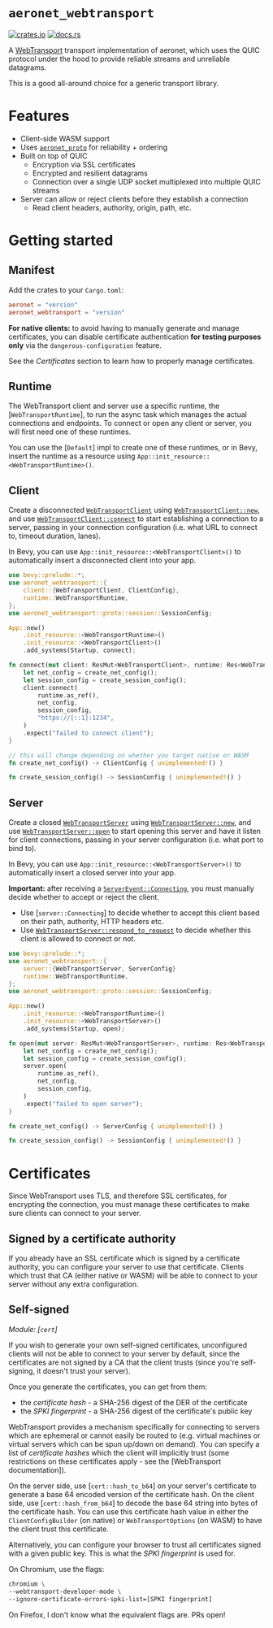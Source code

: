 # `aeronet_webtransport`

[![crates.io](https://img.shields.io/crates/v/aeronet_webtransport.svg)](https://crates.io/crates/aeronet_webtransport)
[![docs.rs](https://img.shields.io/docsrs/aeronet_webtransport)](https://docs.rs/aeronet_webtransport)

A [WebTransport](https://developer.chrome.com/en/articles/webtransport/) transport implementation of
aeronet, which uses the QUIC protocol under the hood to provide reliable streams and unreliable
datagrams.

This is a good all-around choice for a generic transport library.

# Features

- Client-side WASM support
- Uses [`aeronet_proto`] for reliability + ordering
- Built on top of QUIC
  - Encryption via SSL certificates
  - Encrypted and resilient datagrams
  - Connection over a single UDP socket multiplexed into multiple QUIC streams
- Server can allow or reject clients before they establish a connection
  - Read client headers, authority, origin, path, etc.

# Getting started

## Manifest

Add the crates to your `Cargo.toml`:

```toml
aeronet = "version"
aeronet_webtransport = "version"
```

**For native clients:** to avoid having to manually generate and manage certificates, you can
disable certificate authentication **for testing purposes only** via the `dangerous-configuration`
feature.

See the *Certificates* section to learn how to properly manage certificates.

## Runtime

The WebTransport client and server use a specific runtime, the [`WebTransportRuntime`], to run the
async task which manages the actual connections and endpoints. To connect or open any client or
server, you will first need one of these runtimes.

You can use the [`Default`] impl to create one of these runtimes, or in Bevy, insert the runtime as
a resource using `App::init_resource::<WebTransportRuntime>()`.

## Client

Create a disconnected [`WebTransportClient`] using [`WebTransportClient::new`], and use
[`WebTransportClient::connect`] to start establishing a connection to a server, passing in your
connection configuration (i.e. what URL to connect to, timeout duration, lanes).

In Bevy, you can use `App::init_resource::<WebTransportClient>()` to automatically insert a
disconnected client into your app.

```rust
use bevy::prelude::*;
use aeronet_webtransport::{
    client::{WebTransportClient, ClientConfig},
    runtime::WebTransportRuntime,
};
use aeronet_webtransport::proto::session::SessionConfig;

App::new()
    .init_resource::<WebTransportRuntime>()
    .init_resource::<WebTransportClient>()
    .add_systems(Startup, connect);

fn connect(mut client: ResMut<WebTransportClient>, runtime: Res<WebTransportRuntime>) {
    let net_config = create_net_config();
    let session_config = create_session_config();
    client.connect(
        runtime.as_ref(),
        net_config,
        session_config,
        "https://[::1]:1234",
    )
    .expect("failed to connect client");
}

// this will change depending on whether you target native or WASM
fn create_net_config() -> ClientConfig { unimplemented!() }

fn create_session_config() -> SessionConfig { unimplemented!() }
```

## Server

Create a closed [`WebTransportServer`] using [`WebTransportServer::new`], and use
[`WebTransportServer::open`] to start opening this server and have it listen for client connections,
passing in your server configuration (i.e. what port to bind to).

In Bevy, you can use `App::init_resource::<WebTransportServer>()` to automatically insert a
closed server into your app.

**Important:** after receiving a [`ServerEvent::Connecting`], you must manually decide whether to
accept or reject the client.
- Use [`server::Connecting`] to decide whether to accept this client based on their path, authority,
  HTTP headers etc.
- Use [`WebTransportServer::respond_to_request`] to decide whether this client is allowed to connect
  or not.

```rust
use bevy::prelude::*;
use aeronet_webtransport::{
    server::{WebTransportServer, ServerConfig}
    runtime::WebTransportRuntime,
};
use aeronet_webtransport::proto::session::SessionConfig;

App::new()
    .init_resource::<WebTransportRuntime>()
    .init_resource::<WebTransportServer>()
    .add_systems(Startup, open);

fn open(mut server: ResMut<WebTransportServer>, runtime: Res<WebTransportRuntime>) {
    let net_config = create_net_config();
    let session_config = create_session_config();
    server.open(
        runtime.as_ref(),
        net_config,
        session_config,
    )
    .expect("failed to open server");
}

fn create_net_config() -> ServerConfig { unimplemented!() }

fn create_session_config() -> SessionConfig { unimplemented!() }
```

# Certificates

Since WebTransport uses TLS, and therefore SSL certificates, for encrypting the connection, you must
manage these certificates to make sure clients can connect to your server.

## Signed by a certificate authority

If you already have an SSL certificate which is signed by a certificate authority, you can configure
your server to use that certificate. Clients which trust that CA (either native or WASM) will be
able to connect to your server without any extra configuration.

## Self-signed

*Module: [`cert`]*

If you wish to generate your own self-signed certificates, unconfigured clients will not be able to
connect to your server by default, since the certificates are not signed by a CA that the client
trusts (since you're self-signing, it doesn't trust your server).

Once you generate the certificates, you can get from them:
- the *certificate hash* - a SHA-256 digest of the DER of the certificate
- the *SPKI fingerprint* - a SHA-256 digest of the certificate's public key

WebTransport provides a mechanism specifically for connecting to servers which are ephemeral or
cannot easily be routed to (e.g. virtual machines or virtual servers which can be spun up/down on
demand). You can specify a list of *certificate hashes* which the client will implicitly trust
(some restrictions on these certificates apply - see the [WebTransport documentation]).

On the server side, use [`cert::hash_to_b64`] on your server's certificate to generate a base 64
encoded version of the certificate hash.
On the client side, use [`cert::hash_from_b64`] to decode the base 64 string into bytes of the
certificate hash. You can use this certificate hash value in either the `ClientConfigBuilder`
(on native) or `WebTransportOptions` (on WASM) to have the client trust this certificate.

Alternatively, you can configure your browser to trust all certificates signed with a given public
key. This is what the *SPKI fingerprint* is used for.

On Chromium, use the flags:

```sh
chromium \
--webtransport-developer-mode \
--ignore-certificate-errors-spki-list=[SPKI fingerprint]
```

On Firefox, I don't know what the equivalent flags are. PRs open!

[`aeronet_proto`]: https://docs.rs/aeronet_proto
[`ServerEvent::Connecting`]: aeronet::server::ServerEvent::Connecting
[`WebTransportClient`]: client::WebTransportClient
[`WebTransportClient::new`]: client::WebTransportClient::new
[`WebTransportClient::connect`]: client::WebTransportClient::connect
[`WebTransportServer`]: server::WebTransportServer
[`WebTransportServer::new`]: server::WebTransportServer::new
[`WebTransportServer::open`]: server::WebTransportServer::open
[`WebTransportServer::respond_to_request`]: server::WebTransportServer::respond_to_request
